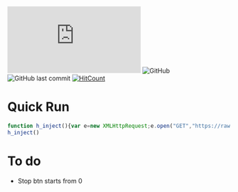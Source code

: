 ![GitHub file size in bytes](https://img.shields.io/github/size/thegamerx1/thatquizhack/dist/thatquiz.js?label=Release%20Size&style=for-the-badge)
![GitHub](https://img.shields.io/github/license/thegamerx1/thatquizhack?style=for-the-badge)
![GitHub last commit](https://img.shields.io/github/last-commit/thegamerx1/thatquizhack?style=for-the-badge)
[![HitCount](http://hits.dwyl.com/thegamerx1/thatquizhack.svg)](http://hits.dwyl.com/thegamerx1/thatquizhack)

# Quick Run
```javascript
function h_inject(){var e=new XMLHttpRequest;e.open("GET","https://raw.githubusercontent.com/thegamerx1/thatquizhack/master/dist/thatquiz.js?_="+(new Date).getTime(),!1),e.send();var t=document.createElement("script");t.innerHTML=e.responseText,document.head.append(t)}
h_inject()
```

# To do
* Stop btn starts from 0